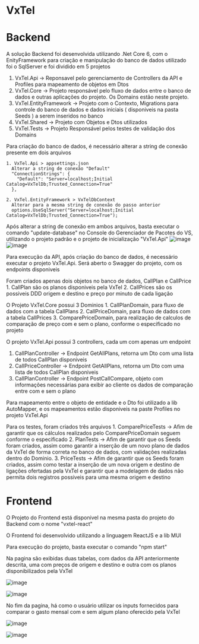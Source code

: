 # VxTel

# Backend
  
  A solução Backend foi desenvolvida utilizando .Net Core 6, com o EnityFramework para criação e manipulação do banco de dados utilizado foi o SqlServer e foi dividido em 5 projetos
  
  
  1. VxTel.Api  ->
    Reponsavel pelo gerenciamento de Controllers da API e Profiles para mapeamento de objetos em Dtos
  2. VxTel.Core ->
    Projeto responsável pelo fluxo de dados entre o banco de dados e outras aplicações do projeto. Os Domains estão neste projeto.
  3. VxTel.EntityFramework ->
    Projeto com o Contexto, Migrations  para controle do banco de dados e dados iniciais ( disponiveis na pasta Seeds ) a serem inseridos no banco
  4. VxTel.Shared  ->
    Projeto com Objetos e Dtos utilizados
  5. VxTel.Tests ->
    Projeto Responsável pelos testes de validação dos Domains
  
 
    
    
  Para criação do banco de dados, é necessário alterar a string de conexão presente em dois arquivos
  
    1. VxTel.Api > appsettings.json
      Alterar a string de conexão "Default"
      "ConnectionStrings": {
        "Default": "Server=localhost;Initial Catalog=VxTelDb;Trusted_Connection=True"
      },
      
    2. VxTel.EntityFramework > VxTelDbContext 
      Alterar para a mesma string de conexão do passo anterior
      options.UseSqlServer("Server=localhost;Initial Catalog=VxTelDb;Trusted_Connection=True");
    
   Após alterar a string de conexão em ambos arquivos, basta executar o comando "update-database" no Console do Gerenciador de Pacotes do VS,
    utilizando o projeto padrão e o projeto de inicialização "VxTel.Api"
    ![image](https://user-images.githubusercontent.com/63166456/166400220-cdc1ddbb-7bd8-4f19-93f4-d8f8c1119f7f.png)
    ![image](https://user-images.githubusercontent.com/63166456/166400107-cc674de9-83d0-441c-837a-ffd1b2027201.png)

Para execução da API, após criação do banco de dados, é necessário executar o projeto VxTel.Api. Será aberto o Swagger do projeto, com os endpoints disponiveis
  
  
Foram criados apenas dois objetos no banco de dados, CallPlan e CallPrice
	1. CallPlan são os planos disponiveis pela VxTel
	2. CallPrices são os possiveis DDD origem e destino e preço por minuto de cada ligação

O Projeto VxTel.Core possui 3 Dominios
	1. CallPlanDomain, para fluxo de dados com a tabela CallPlans
	2. CallPriceDomain, para fluxo de dados com a tabela CallPrices
	3. ComparePriceDomain, para realização de calculos de comparação de preço com e sem o plano, conforme o especificado no projeto
	
O projeto VxTel.Api possui 3 controllers, cada um com apenas um endpoint
  1. CallPlanController -> Endpoint GetAllPlans, retorna um Dto com uma lista de todos CallPlan disponiveis
  2. CallPriceController -> Endpoint GetAllPlans, retorna um Dto com uma lista de todos CallPlan disponiveis
  3. CallPlanController -> Endpoint PostCallCompare, objeto com informações necessárias para exibir ao cliente os dados de comparação entre com e sem o plano
 
Para mapeamento entre o objeto de entidade e o Dto foi utilizado a lib AutoMapper, e os mapeamentos estão disponiveis na paste Profiles no projeto VxTel.Api

Para os testes, foram criados três arquivos
	1. ComparePriceTests -> Afim de garantir que os cálculos realizados pelo ComparePriceDomain seguem conforme o especificado
	2. PlanTests -> Afim de garantir que os Seeds foram criados, assim como garantir a inserção de um novo plano de dados da VxTel de forma correta no banco de dados, com validações realizadas dentro do Dominio.
	3. PriceTests -> Afim de garantir que os Seeds foram criados, assim como testar a inserção de um nova origem e destino de ligações ofertadas pela VxTel e garantir que a modelagem de dados não permita dois registros possiveis para uma mesma origem e destino
	
# Frontend

O Projeto do Frontend está disponivel na mesma pasta do projeto do Backend com o nome "vxtel-react"

O Frontend foi desenvolvido utilizando a linguagem ReactJS e a lib MUI

Para execução do projeto, basta executar o comando "npm start"

Na pagina são exibidas duas tabelas, com dados da API anteriormente descrita, uma com preços de origem e destino e outra com os planos disponibilizados pela VxTel

![image](https://user-images.githubusercontent.com/63166456/166401536-7f711083-3fda-423d-afbb-594008c797f5.png)

![image](https://user-images.githubusercontent.com/63166456/166401542-7236e7fd-8f44-43db-ac36-407756fa05c6.png)

No fim da pagina, há como o usuário utilizar os inputs fornecidos para comparar o gasto mensal com e sem algum plano oferecido pela VxTel

![image](https://user-images.githubusercontent.com/63166456/166401456-11693ea7-cd90-4409-a206-8ae6e416cd0b.png)

![image](https://user-images.githubusercontent.com/63166456/166401518-a6115268-f615-4b6a-8eb4-deaab63b5ee4.png)




